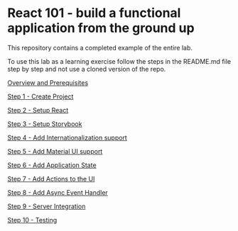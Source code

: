 # React 101 - build a functional application from the ground up

This repository contains a completed example of the entire lab.  

To use this lab as a learning exercise follow the steps in the README.md file step
by step and not use a cloned version of the repo.

[Overview and Prerequisites](overview.md)

[Step 1 - Create Project](create-project.md)

[Step 2 - Setup React](setup-react.md)

[Step 3 - Setup Storybook](setup-storybook.md)

[Step 4 - Add Internationalization support](setup-i18n.md)

[Step 5 - Add Material UI support](setup-material-ui.md)

[Step 6 - Add Application State](setup-state.md)

[Step 7 - Add Actions to the UI](setup-actions.md)

[Step 8 - Add Async Event Handler](setup-async-handler.md)

[Step 9 - Server Integration](setup-server.md)

[Step 10 - Testing](setup-testing.md)
